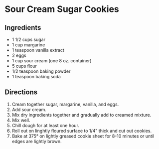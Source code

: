 # Sour Cream Sugar Cookies

## Ingredients

* 1 1/2 cups sugar
* 1 cup margarine
* 1 teaspoon vanilla extract
* 2 eggs
* 1 cup sour cream (one 8 oz. container)
* 5 cups flour
* 1/2 teaspoon baking powder
* 1 teaspoon baking soda

## Directions
1. Cream together sugar, margarine, vanilla, and eggs.
2. Add sour cream.
3. Mix dry ingredients together and gradually add to creamed mixture.
4. Mix well.
5. Chill dough for at least one hour.
6. Roll out on linghtly floured surface to 1/4" thick and cut out cookies.
7. Bake at 375° on lightly greased cookie sheet for 8-10 minutes or until edges are lightly brown.
